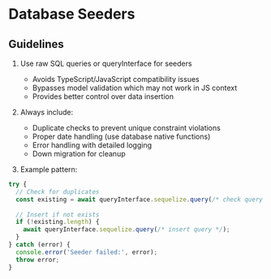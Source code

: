 # Database Seeders

## Guidelines

1. Use raw SQL queries or queryInterface for seeders
   - Avoids TypeScript/JavaScript compatibility issues
   - Bypasses model validation which may not work in JS context
   - Provides better control over data insertion

2. Always include:
   - Duplicate checks to prevent unique constraint violations
   - Proper date handling (use database native functions)
   - Error handling with detailed logging
   - Down migration for cleanup

3. Example pattern:
```javascript
try {
  // Check for duplicates
  const existing = await queryInterface.sequelize.query(/* check query */);
  
  // Insert if not exists
  if (!existing.length) {
    await queryInterface.sequelize.query(/* insert query */);
  }
} catch (error) {
  console.error('Seeder failed:', error);
  throw error;
}

